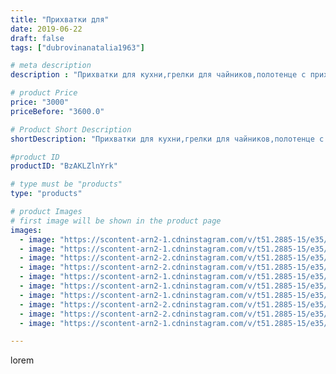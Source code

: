 ```yaml
---
title: "Прихватки для"
date: 2019-06-22
draft: false
tags: ["dubrovinanatalia1963"]

# meta description
description : "Прихватки для кухни,грелки для чайников,полотенце с прихваткой"

# product Price
price: "3000"
priceBefore: "3600.0"

# Product Short Description
shortDescription: "Прихватки для кухни,грелки для чайников,полотенце с прихваткой"

#product ID
productID: "BzAKLZlnYrk"

# type must be "products"
type: "products"

# product Images
# first image will be shown in the product page
images:
  - image: "https://scontent-arn2-1.cdninstagram.com/v/t51.2885-15/e35/62196579_500478747356730_2355120241609752427_n.jpg?se=7&tp=1&_nc_ht=scontent-arn2-1.cdninstagram.com&_nc_cat=106&_nc_ohc=6jBpufQE5QsAX9qUwi_&ccb=7-4&oh=1bf4d125b9fdbfd73174d82a5a890537&oe=6082E7DC&ig_cache_key=MjA3MTcwMDU4OTQ0OTgwOTExNA%3D%3D.2-ccb7-4"
  - image: "https://scontent-arn2-1.cdninstagram.com/v/t51.2885-15/e35/62454521_357494374957298_7839725127004414742_n.jpg?se=7&tp=1&_nc_ht=scontent-arn2-1.cdninstagram.com&_nc_cat=102&_nc_ohc=4AXgocK390cAX-KqQjZ&ccb=7-4&oh=0278d8f3426e24cf0b5281e6d2d0c57a&oe=60817266&ig_cache_key=MjA3MTcwMDU4OTM5OTI1ODcyMw%3D%3D.2-ccb7-4"
  - image: "https://scontent-arn2-2.cdninstagram.com/v/t51.2885-15/e35/64824840_1418461658293289_8899779376098713600_n.jpg?se=7&tp=1&_nc_ht=scontent-arn2-2.cdninstagram.com&_nc_cat=105&_nc_ohc=qyJAiHMtZ3oAX_X2xbU&ccb=7-4&oh=280a8f5345fbac2c435559756cdc14bd&oe=60815AB3&ig_cache_key=MjA3MTcwMDU4OTQxNjEwNzM3MA%3D%3D.2-ccb7-4"
  - image: "https://scontent-arn2-2.cdninstagram.com/v/t51.2885-15/e35/64342965_120795592500473_657931511765078214_n.jpg?se=7&tp=1&_nc_ht=scontent-arn2-2.cdninstagram.com&_nc_cat=105&_nc_ohc=wo5LPKEQylIAX84Jtzv&ccb=7-4&oh=ed445ef56aebba508ee4ffbc78955812&oe=6082D2B8&ig_cache_key=MjA3MTcwMDU4OTQzMzAxODA0Mg%3D%3D.2-ccb7-4"
  - image: "https://scontent-arn2-1.cdninstagram.com/v/t51.2885-15/e35/64235794_2291055574320807_6172768995517091988_n.jpg?se=7&tp=1&_nc_ht=scontent-arn2-1.cdninstagram.com&_nc_cat=103&_nc_ohc=SbRCbLxtDUgAX-Tc_L6&ccb=7-4&oh=5e6b5b4f56936444bcc22a86804c1579&oe=6082C12D&ig_cache_key=MjA3MTcwMDU4OTQyNDQzOTEyOA%3D%3D.2-ccb7-4"
  - image: "https://scontent-arn2-1.cdninstagram.com/v/t51.2885-15/e35/62576768_1275694639271666_3319765862529133263_n.jpg?se=7&tp=1&_nc_ht=scontent-arn2-1.cdninstagram.com&_nc_cat=102&_nc_ohc=V8SSdYpS0JEAX-VEyL6&ccb=7-4&oh=47ee5da9063b9a86e83a52334bb7c641&oe=60826B66&ig_cache_key=MjA3MTcwMDU4OTQyNDQ2MTA0Mg%3D%3D.2-ccb7-4"
  - image: "https://scontent-arn2-1.cdninstagram.com/v/t51.2885-15/e35/61892722_163119164728739_716884167453418707_n.jpg?se=7&tp=1&_nc_ht=scontent-arn2-1.cdninstagram.com&_nc_cat=111&_nc_ohc=DO2bbQol4g0AX_Gi7EM&ccb=7-4&oh=74b51e2734df759eddf55036162ff9d0&oe=6081ECA2&ig_cache_key=MjA3MTcwMDU4OTQ0MTMwMzkzOA%3D%3D.2-ccb7-4"
  - image: "https://scontent-arn2-2.cdninstagram.com/v/t51.2885-15/e35/62028393_1561417297327368_8587937415699051688_n.jpg?se=7&tp=1&_nc_ht=scontent-arn2-2.cdninstagram.com&_nc_cat=100&_nc_ohc=otmah2v2SUUAX_RJaI5&ccb=7-4&oh=774b77bbc9d29e724e0ee49657421858&oe=60818ACF&ig_cache_key=MjA3MTcwMDU4OTQzMjkwMTc0Mw%3D%3D.2-ccb7-4"
  - image: "https://scontent-arn2-2.cdninstagram.com/v/t51.2885-15/e35/65142086_150508156086593_7133930586702777112_n.jpg?se=7&tp=1&_nc_ht=scontent-arn2-2.cdninstagram.com&_nc_cat=105&_nc_ohc=iZdOtM9T3vMAX_TRc_T&ccb=7-4&oh=349355bfef9c22d7d5be591b94150269&oe=60820D98&ig_cache_key=MjA3MTcwMDU4OTQwNzg2ODc0NQ%3D%3D.2-ccb7-4"
  - image: "https://scontent-arn2-1.cdninstagram.com/v/t51.2885-15/e35/65226853_426047258236127_7503735688001739772_n.jpg?se=7&tp=1&_nc_ht=scontent-arn2-1.cdninstagram.com&_nc_cat=111&_nc_ohc=Zy8Jm_KLt2MAX93MWBe&ccb=7-4&oh=ce6512e5eb626cf60e6d36e005da2c7c&oe=6082A9AC&ig_cache_key=MjA3MTcwMDU4OTQ0MTI3NTYyNA%3D%3D.2-ccb7-4"

---
```

lorem
